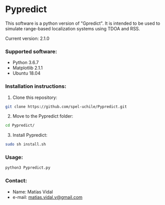 # Pypredict

This software is a python version of "Gpredict". It is intended to be used to simulate range-based localization systems using TDOA and RSS.

Current version: 2.1.0

### Supported software:

* Python 3.6.7
* Matplotlib 2.1.1
* Ubuntu 18.04

### Installation instructions:

1. Clone this repository:
```bash
git clone https://github.com/spel-uchile/Pypredict.git
```
2. Move to the Pypredict folder:
```bash
cd Pypredict/
```
3. Install Pypredict:
```bash
sudo sh install.sh
```

### Usage:
```bash
python3 Pypredict.py
```

### Contact:

* Name: Matías Vidal
* e-mail: matias.vidal.v@gmail.com
